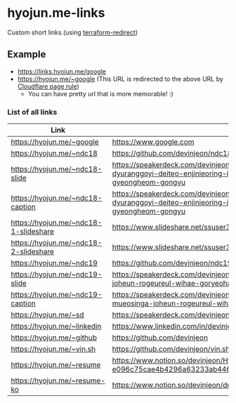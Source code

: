 # hyojun.me-links
Custom short links.(using [terraform-redirect](https://github.com/devinjeon/terraform-redirect))

## Example
* https://links.hyojun.me/google
* https://hyojun.me/~google (This URL is redirected to the above URL by [Cloudflare page rule](https://support.cloudflare.com/hc/en-us/articles/218411427-Page-Rules-Tutorial#redirects))
    * You can have pretty url that is more memorable! :)

### List of all links
| Link | URL |
| - | - |
| https://hyojun.me/~google | https://www.google.com |
| https://hyojun.me/~ndc18 | https://github.com/devinjeon/ndc18 |
| https://hyojun.me/~ndc18-slide | https://speakerdeck.com/devinjeon/ndc18-yasaengyi-ddang-dyuranggoyi-deiteo-enjinieoring-iyagi-rogeu-siseutem-gucug-gyeongheom-gongyu |
| https://hyojun.me/~ndc18-caption | https://speakerdeck.com/devinjeon/jamag-ndc18-yasaengyi-ddang-dyuranggoyi-deiteo-enjinieoring-iyagi-rogeu-siseutem-gucug-gyeongheom-gongyu |
| https://hyojun.me/~ndc18-1-slideshare | https://www.slideshare.net/ssuser380e9c/ndc18-95524337 |
| https://hyojun.me/~ndc18-2-slideshare | https://www.slideshare.net/ssuser380e9c/ndc18-2-95522893 |
| https://hyojun.me/~ndc19 | https://github.com/devinjeon/ndc19 |
| https://hyojun.me/~ndc19-slide | https://speakerdeck.com/devinjeon/ndc19-joheun-rogeuran-mueosinga-joheun-rogeureul-wihae-goryeohaeya-hal-geosdeul |
| https://hyojun.me/~ndc19-caption | https://speakerdeck.com/devinjeon/jamag-ndc19-joheun-rogeuran-mueosinga-joheun-rogeureul-wihae-goryeohaeya-hal-geosdeul |
| https://hyojun.me/~sd | https://speakerdeck.com/devinjeon |
| https://hyojun.me/~linkedin | https://www.linkedin.com/in/devinjeon/ |
| https://hyojun.me/~github | https://github.com/devinjeon |
| https://hyojun.me/~vin.sh | https://github.com/devinjeon/vin.sh |
| https://hyojun.me/~resume | https://www.notion.so/devinjeon/Hyojun-Jeon-e096c75cae4b4296a63233ab446a57ae |
| https://hyojun.me/~resume-ko | https://www.notion.so/devinjeon/dd9c03879a084c74b5a0ae179228badb |
